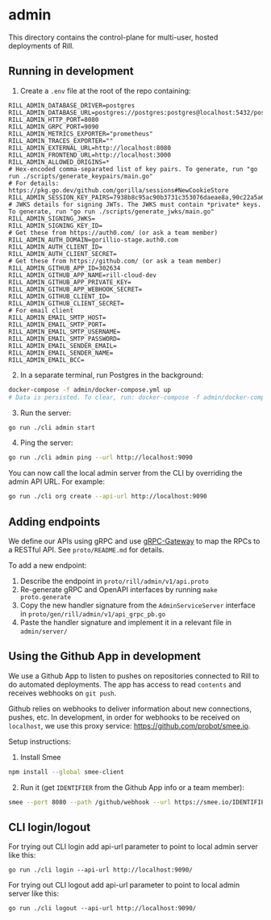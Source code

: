 # admin

This directory contains the control-plane for multi-user, hosted deployments of Rill.

## Running in development

1. Create a `.env` file at the root of the repo containing:
```
RILL_ADMIN_DATABASE_DRIVER=postgres
RILL_ADMIN_DATABASE_URL=postgres://postgres:postgres@localhost:5432/postgres
RILL_ADMIN_HTTP_PORT=8080
RILL_ADMIN_GRPC_PORT=9090
RILL_ADMIN_METRICS_EXPORTER="prometheus"
RILL_ADMIN_TRACES_EXPORTER=""
RILL_ADMIN_EXTERNAL_URL=http://localhost:8080
RILL_ADMIN_FRONTEND_URL=http://localhost:3000
RILL_ADMIN_ALLOWED_ORIGINS=*
# Hex-encoded comma-separated list of key pairs. To generate, run "go run ./scripts/generate_keypairs/main.go"
# For details: https://pkg.go.dev/github.com/gorilla/sessions#NewCookieStore
RILL_ADMIN_SESSION_KEY_PAIRS=7938b8c95ac90b3731c353076daeae8a,90c22a5a6c6b442afdb46855f95eb7d6
# JWKS details for signing JWTs. The JWKS must contain *private* keys. To generate, run "go run ./scripts/generate_jwks/main.go"
RILL_ADMIN_SIGNING_JWKS=
RILL_ADMIN_SIGNING_KEY_ID=
# Get these from https://auth0.com/ (or ask a team member)
RILL_ADMIN_AUTH_DOMAIN=gorillio-stage.auth0.com
RILL_ADMIN_AUTH_CLIENT_ID=
RILL_ADMIN_AUTH_CLIENT_SECRET=
# Get these from https://github.com/ (or ask a team member)
RILL_ADMIN_GITHUB_APP_ID=302634
RILL_ADMIN_GITHUB_APP_NAME=rill-cloud-dev
RILL_ADMIN_GITHUB_APP_PRIVATE_KEY=
RILL_ADMIN_GITHUB_APP_WEBHOOK_SECRET=
RILL_ADMIN_GITHUB_CLIENT_ID=
RILL_ADMIN_GITHUB_CLIENT_SECRET=
# For email client
RILL_ADMIN_EMAIL_SMTP_HOST=
RILL_ADMIN_EMAIL_SMTP_PORT=
RILL_ADMIN_EMAIL_SMTP_USERNAME=
RILL_ADMIN_EMAIL_SMTP_PASSWORD=
RILL_ADMIN_EMAIL_SENDER_EMAIL=
RILL_ADMIN_EMAIL_SENDER_NAME=
RILL_ADMIN_EMAIL_BCC=
```
2. In a separate terminal, run Postgres in the background:
```bash
docker-compose -f admin/docker-compose.yml up 
# Data is persisted. To clear, run: docker-compose -f admin/docker-compose.yml down --volumes
```
3. Run the server:
```bash
go run ./cli admin start
```
4. Ping the server:
```bash
go run ./cli admin ping --url http://localhost:9090
```

You can now call the local admin server from the CLI by overriding the admin API URL. For example:
```bash
go run ./cli org create --api-url http://localhost:9090
```

## Adding endpoints

We define our APIs using gRPC and use [gRPC-Gateway](https://grpc-ecosystem.github.io/grpc-gateway/) to map the RPCs to a RESTful API. See `proto/README.md` for details.

To add a new endpoint:
1. Describe the endpoint in `proto/rill/admin/v1/api.proto`
2. Re-generate gRPC and OpenAPI interfaces by running `make proto.generate`
3. Copy the new handler signature from the `AdminServiceServer` interface in `proto/gen/rill/admin/v1/api_grpc_pb.go`
4. Paste the handler signature and implement it in a relevant file in `admin/server/`

## Using the Github App in development

We use a Github App to listen to pushes on repositories connected to Rill to do automated deployments. The app has access to read `contents` and receives webhooks on `git push`.

Github relies on webhooks to deliver information about new connections, pushes, etc. In development, in order for webhooks to be received on `localhost`, we use this proxy service: https://github.com/probot/smee.io.

Setup instructions:

1. Install Smee
```bash
npm install --global smee-client
```
2. Run it (get `IDENTIFIER` from the Github App info or a team member):
```bash
smee --port 8080 --path /github/webhook --url https://smee.io/IDENTIFIER
```

## CLI login/logout

For trying out CLI login add api-url parameter to point to local admin server like this:
```
go run ./cli login --api-url http://localhost:9090/
```
For trying out CLI logout add api-url parameter to point to local admin server like this:
```
go run ./cli logout --api-url http://localhost:9090/
```
